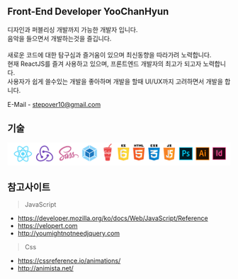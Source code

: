 ## Front-End Developer YooChanHyun

디자인과 퍼블리싱 개발까지 가능한 개발자 입니다.<br>
음악을 들으면서 개발하는것을 즐깁니다.<br>
<br>
새로운 코드에 대한 탐구심과 즐거움이 있으며 최신동향을 따라가려 노력합니다.<br>
현재 ReactJS를 즐겨 사용하고 있으며, 프론트엔드 개발자의 최고가 되고자 노력합니다.<br>
사용자가 쉽게 쓸수있는 개발을 좋아하며 개발을 할때 UI/UX까지 고려하면서 개발을 합니다.<br>

E-Mail - stepover10@gmail.com

## 기술
![ims_main](/etc/skills.png)

## 참고사이트
> JavaScript
- https://developer.mozilla.org/ko/docs/Web/JavaScript/Reference<br>
- https://velopert.com<br>
- http://youmightnotneedjquery.com<br>

> Css
- https://cssreference.io/animations/
- http://animista.net/
